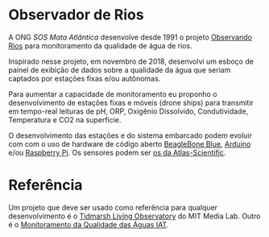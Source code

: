 # Observador de Rios

A ONG *SOS Mata Atlântica* desenvolve desde 1991 o projeto [Observando Rios](https://www.sosma.org.br/projeto/observando-os-rios/) para monitoramento da qualidade de água de rios.

Inspirado nesse projeto, em novembro de 2018, desenvolvi um esboço de painel de exibição de dados sobre a qualidade da água que seriam captados por estações fixas e/ou autônomas.

Para aumentar a capacidade de monitoramento eu proponho o desenvolvimento de estações fixas e móveis (drone ships) para transmitir em tempo-real leituras de pH, ORP, Oxigênio Dissolvido, Condutividade, Temperatura e CO2 na superficie.

O desenvolvimento das estações e do sistema embarcado podem evoluir com com o uso de hardware de código aberto [BeagleBone Blue](http://beagleboard.org/blue), [Arduino](http://arduino.cc) e/ou [Raspberry Pi](https://www.raspberrypi.org/). Os sensores podem ser [os da Atlas-Scientific](https://www.atlas-scientific.com/kits.html).

# Referência

Um projeto que deve ser usado como referência para qualquer desenvolvimento é o [Tidmarsh Living Observatory](https://tidmarsh.media.mit.edu/data/herring) do MIT Media Lab. Outro é o [Monitoramento da Qualidade das Águas IAT](http://www.iat.pr.gov.br/Pagina/Monitoramento-da-Qualidade-das-Aguas).
